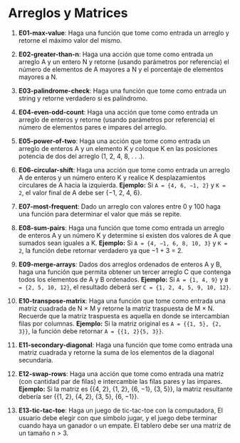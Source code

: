 # Arreglos y Matrices

1) **E01-max-value**: Haga una función que tome como entrada un arreglo y retorne el máximo valor del mismo.

2) **E02-greater-than-n**: Haga una acción que tome como entrada un arreglo A y un entero N y retorne (usando parámetros por referencia) el número de elementos de A mayores a N y el porcentaje de elementos mayores a N.

3) **E03-palindrome-check**: Haga una función que tome como entrada un string y retorne verdadero si es palíndromo.

4) **E04-even-odd-count**: Haga una acción que tome como entrada un arreglo de enteros y retorne (usando parámetros por referencia) el número de elementos pares e impares del arreglo.

5) **E05-power-of-two**: Haga una acción que tome como entrada un arreglo de enteros A y un elemento K y coloque K en las posiciones potencia de dos del arreglo (1, 2, 4, 8, . . .).

6) **E06-circular-shift**: Haga una acción que tome como entrada un arreglo A de enteros y un número entero K y realice K desplazamientos circulares de A hacia la izquierda. **Ejemplo:** Si `A = {4, 6, −1, 2}` y `K = 2`, el valor final de A debe ser {−1, 2, 4, 6}.

7) **E07-most-frequent**: Dado un arreglo con valores entre 0 y 100 haga una función para determinar el valor que más se repite.

8) **E08-sum-pairs**: Haga una función que tome como entrada un arreglo de enteros A y un número K y determine si existen dos valores de A que sumados sean iguales a K. **Ejemplo:** Si `A = {4, −1, 6, 8, 10, 3}` y `K = 2`, la función debe retornar verdadero ya que −1 + 3 = 2.

9) **E09-merge-arrays**: Dados dos arreglos ordenados de enteros A y B, haga una función que permita obtener un tercer arreglo C que contenga todos los elementos de A y B ordenados. **Ejemplo:** Si `A = {1, 4, 9}` y `B = {2, 5, 10, 12}`, el resultado deberá ser `C = {1, 2, 4, 5, 9, 10, 12}`.

10) **E10-transpose-matrix**: Haga una función que tome como entrada una matriz cuadrada de N × M y retorne la matriz traspuesta de M × N. Recuerde que la matriz traspuesta es aquella en donde se intercambian filas por columnas. **Ejemplo:** Si la matriz original es `A = {{1, 5}, {2, 3}}`, la función debe retornar `A = {{1, 2}{5, 3}}`.

11) **E11-secondary-diagonal**: Haga una función que tome como entrada una matriz cuadrada y retorne la suma de los elementos de la diagonal secundaria.

12) **E12-swap-rows**: Haga una acción que tome como entrada una matriz (con cantidad par de filas) e intercambie las filas pares y las impares. **Ejemplo:** Si la matriz es {{4, 2}, {1, 2}, {6, −1}, {3, 5}}, la matriz resultante debería ser {{1, 2}, {4, 2}, {3, 5}, {6, −1}}.

13) **E13-tic-tac-toe**: Haga un juego de tic-tac-toe con la computadora, El usuario debe elegir con que símbolo jugar, y el juego debe terminar cuando haya un ganador o un empate. El tablero debe ser una matriz de un tamaño n > 3.
